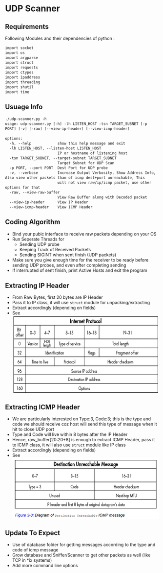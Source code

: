 # UDP Scanner

## Requirements
Following Modules and their dependencies of python :
```
import socket
import os
import argparse
import struct
import requests
import ctypes
import ipaddress
import threading
import shutil
import time
```

## Usuage Info
```
./udp-scanner.py -h
usage: udp-scanner.py [-h] -lh LISTEN_HOST -tsn TARGET_SUBNET [-p PORT] [-v] [-raw] [--view-ip-header] [--view-icmp-header]

options:
  -h, --help            show this help message and exit
  -lh LISTEN_HOST, --listen-host LISTEN_HOST
                        IP or hostname of listening host
  -tsn TARGET_SUBNET, --target-subnet TARGET_SUBNET
                        Target Subnet for UDP Scan
  -p PORT, --port PORT  Dest Port for UDP probe
  -v, --verbose         Increase Output Verbosity, Show Address Info, Also view other packets than of icmp dest+port unreachable, This
                        will not view raw/ip/icmp packet, use other options for that
  -raw, --view-raw-buffer
                        View Raw Buffer along with Decoded packet
  --view-ip-header      View IP Header
  --view-icmp-header    View ICMP Header
```

## Coding Algorithm
- Bind your pubic interface to receive raw packets depending on your OS
- Run Seperate Threads for
    - Sending UDP probe
    - Keeping Track of Received Packets
    - Sending SIGINT when sent finish (UDP packets)
- Make sure you give enough time for the receiver to be ready before sending UDP probes, and even after completing sending
- If interrupted of sent finish, print Active Hosts and exit the program

## Extracting IP Header
- From Raw Bytes, first 20 bytes are IP Header
- Pass it to IP class, it will use `struct` module for unpacking/extracting
- Extract accordingly (depending on fields)
- See ![IP Header](https://github.com/ago-char/udp-scanner/blob/master/pics/ipv4-header.png)

## Extracting ICMP Header
- We are particularly interested on Type:3, Code:3; this is the type and code we should receive coz host will send this type of message when it hit to close UDP port 
- Type and Code will live within 8 bytes after the IP Header
- Hence, raw_buffer[20:20+8] is enough to extract ICMP Header, pass it to ICMP class, it will also use `struct` module like IP class
- Extract accordingly (depending on fields)
- See ![Dest Unreachable Message Header](https://github.com/ago-char/udp-scanner/blob/master/pics/icmp-dest-unreachable.png)

## Update To Expect
- Use of database folder for getting messages according to the type and code of icmp message
- Grow database and Sniffer/Scanner to get other packets as well (like TCP in *ix systems)
- Add more command line options